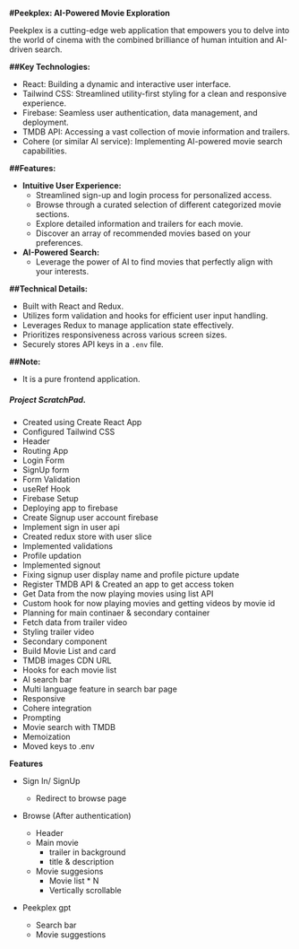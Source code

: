 **#Peekplex: AI-Powered Movie Exploration**

Peekplex is a cutting-edge web application that empowers you to delve into the world of cinema with the combined brilliance of human intuition and AI-driven search.

**##Key Technologies:**

- React: Building a dynamic and interactive user interface.
- Tailwind CSS: Streamlined utility-first styling for a clean and responsive experience.
- Firebase: Seamless user authentication, data management, and deployment.
- TMDB API: Accessing a vast collection of movie information and trailers.
- Cohere (or similar AI service): Implementing AI-powered movie search capabilities.

**##Features:**

- **Intuitive User Experience:**
    - Streamlined sign-up and login process for personalized access.
    - Browse through a curated selection of different categorized movie sections.
    - Explore detailed information and trailers for each movie.
    - Discover an array of recommended movies based on your preferences.
- **AI-Powered Search:**
    - Leverage the power of AI to find movies that perfectly align with your interests.

**##Technical Details:**

- Built with React and Redux.
- Utilizes form validation and hooks for efficient user input handling.
- Leverages Redux to manage application state effectively.
- Prioritizes responsiveness across various screen sizes.
- Securely stores API keys in a `.env` file.

**##Note:**
- It is a pure frontend application.

##### Project ScratchPad.
- Created using Create React App
- Configured Tailwind CSS
- Header
- Routing App
- Login Form
- SignUp form
- Form Validation
- useRef Hook
- Firebase Setup
- Deploying app to firebase
- Create Signup user account firebase
- Implement sign in user api
- Created redux store with user slice
- Implemented validations
- Profile updation
- Implemented signout
- Fixing signup user display name and profile picture update
- Register TMDB API & Created an app to get access token
- Get Data from the now playing movies using list API
- Custom hook for now playing movies and getting videos by movie id
- Planning for main continaer & secondary container
- Fetch data from trailer video
- Styling trailer video
- Secondary component
- Build Movie List and card
- TMDB images CDN URL
- Hooks for each movie list
- AI search bar
- Multi language feature in search bar page
- Responsive
- Cohere integration
- Prompting
- Movie search with TMDB
- Memoization
- Moved keys to .env

**Features**
- Sign In/ SignUp
    - Redirect to browse page
- Browse (After authentication)
    - Header
    - Main movie
        - trailer in background
        - title & description
    - Movie suggesions
        - Movie list * N
        - Vertically scrollable

- Peekplex gpt
    - Search bar
    - Movie suggestions
